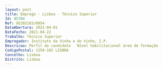 ```yaml
--- 
layout: post
title: Emprego - Lisboa - Técnico Superior
Id: 85784
Ref: OE202103/0954
DataAbertura: 2021-04-01
DataFecho: 2021-04-22
Trabalho: Técnico Superior
Empregador: Instituto da Vinha e do Vinho, I.P.
Descricao: Perfil do candidato   Nível habilitacional área de formação  ser detentor de licenciatura, preferencialmente em áreas económicas (Economia, Gestão, Contabilidade e Gestão Financeira  Finanças  Fiscalidade e outras), engenharias (Engenharia Civil  Engenharia e Gestão Industrial  Engenharia Agropecuária  Engenharia do Ambiente  Engenharia Agronómica  Engenharia Florestal  Engenharia Zootécnica e outras)  Matemática, Biologia, Bioquímica.Considera se, como condição preferencial, possuir experiência em   Coordenação e preparação da abertura de Concursos no âmbito da medida de promoção de vinhos no mercado interno, Realização de controlos administrativos das candidaturas, pedidos de modificação e relatório de execução final rececionados no âmbito de cada concurso com a elaboração de pareceres técnicos de apoio à gestão.   Colaboração no desenvolvimento aplicacional e realização de testes informáticos   Análise de dados estatísticos e preparação de relatórios   Acompanhamento de auditorias   Articulação com beneficiários e entidades intervenientes.  Acompanhamento da execução do Programa Nacional de Apoio 2019 2023 (e futuro Plano Estratégico da PAC), coordenação e elaboração das comunicações obrigatórias à Comissão Europeia.   Elaboração de Notas de apoio à Entidade de Gestão sobre matérias do sector vitivinícola. Outros requisitos   Capacidade crítica, criativa e de sistematização da informação,  Orientação para resultados e para a resolução de situações,  Bom relacionamento interpessoal,  Gosto pelo trabalho em equipa multidisciplinar.
CodigoPostal: 1250-165 LISBOA
Concelho: Lisboa
Distrito: Lisboa
--- 
```

